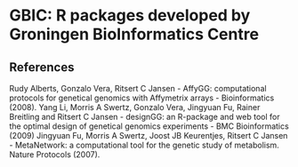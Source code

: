 GBIC: R packages developed by Groningen BioInformatics Centre
=============================================================

References
----------
Rudy Alberts, Gonzalo Vera, Ritsert C Jansen - AffyGG: computational protocols for genetical genomics with Affymetrix arrays - Bioinformatics (2008).
Yang Li, Morris A Swertz, Gonzalo Vera, Jingyuan Fu, Rainer Breitling and Ritsert C Jansen - designGG: an R-package and web tool for the optimal design of genetical genomics experiments - BMC Bioinformatics (2009)
Jingyuan Fu,  Morris A Swertz, Joost JB Keurentjes, Ritsert C Jansen - MetaNetwork: a computational tool for the genetic study of metabolism. Nature Protocols (2007). 
